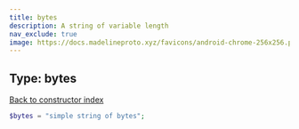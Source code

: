 ```yaml
---
title: bytes
description: A string of variable length
nav_exclude: true
image: https://docs.madelineproto.xyz/favicons/android-chrome-256x256.png
---
```

## Type: bytes  
[Back to constructor index](index.md)

```php
$bytes = "simple string of bytes";
```

